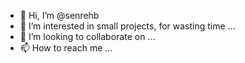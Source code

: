 - 👋 Hi, I’m @senrehb
- 👀 I’m interested in small projects, for wasting time ...
- 💞️ I’m looking to collaborate on ...
- 📫 How to reach me ...
<!---
senrehb/senrehb is a ✨ special ✨ repository because its `README.md` (this file) appears on your GitHub profile.
You can click the Preview link to take a look at your changes.
--->
